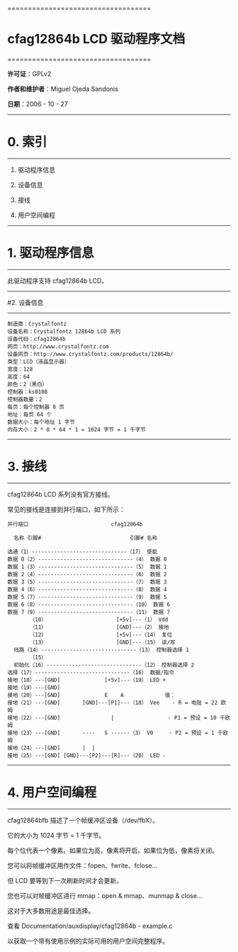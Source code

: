 ===================================
# cfag12864b LCD 驱动程序文档
===================================

**许可证**：GPLv2

**作者和维护者**：Miguel Ojeda Sandonis

**日期**：2006 - 10 - 27

--------

# 0. 索引

--------

1. 驱动程序信息

2. 设备信息

3. 接线

4. 用户空间编程

---------------------

# 1. 驱动程序信息

---------------------

此驱动程序支持 cfag12864b LCD。

---------------------

#2. 设备信息

---------------------

```
制造商：Crystalfontz
设备名称：Crystalfontz 12864b LCD 系列
设备代码：cfag12864b
网页：http://www.crystalfontz.com
设备网页：http://www.crystalfontz.com/products/12864b/
类型：LCD（液晶显示器）
宽度：128
高度：64
颜色：2（黑白）
控制器：ks0108
控制器数量：2
每页：每个控制器 8 页
地址：每页 64 个
数据大小：每个地址 1 字节
内存大小：2 * 8 * 64 * 1 = 1024 字节 = 1 千字节
```

---------

# 3. 接线

---------

cfag12864b LCD 系列没有官方接线。

常见的接线是连接到并行端口，如下所示：

```
并行端口                          cfag12864b

  名称 引脚#                            引脚# 名称

选通（1）------------------------------（17） 使能
数据 0（2）------------------------------（4） 数据 0
数据 1（3）------------------------------（5） 数据 1
数据 2（4）------------------------------（6） 数据 2
数据 3（5）------------------------------（7） 数据 3
数据 4（6）------------------------------（8） 数据 4
数据 5（7）------------------------------（9） 数据 5
数据 6（8）------------------------------（10） 数据 6
数据 7（9）------------------------------（11） 数据 7
       （10）                      [+5v]---（1） Vdd
       （11）                      [GND]---（2） 接地
       （12）                      [+5v]---（14） 复位
       （13）                      [GND]---（15） 读/写
  线路（14）------------------------------（13） 控制器选择 1
       （15）
  初始化（16）------------------------------（12） 控制器选择 2
选择（17）------------------------------（16） 数据/指令
接地（18）---[GND]              [+5v]---（19） LED +
接地（19）---[GND]
接地（20）---[GND]              E    A             值：
接地（21）---[GND]       [GND]---[P1]---（18） Vee    - R = 电阻 = 22 欧姆
接地（22）---[GND]                |                 - P1 = 预设 = 10 千欧姆
接地（23）---[GND]       ----   S ------（3） V0     - P2 = 预设 = 1 千欧姆
接地（24）---[GND]       |  |
接地（25）---[GND] [GND]---[P2]---[R]---（20） LED -
```

------------------------

# 4. 用户空间编程

------------------------

cfag12864bfb 描述了一个帧缓冲区设备（/dev/fbX）。

它的大小为 1024 字节 = 1 千字节。

每个位代表一个像素。如果位为高，像素将开启。如果位为低，像素将关闭。

您可以将帧缓冲区用作文件：fopen、fwrite、fclose...

但 LCD 要等到下一次刷新时间才会更新。

您也可以对帧缓冲区进行 mmap：open & mmap、munmap & close...

这对于大多数用途是最佳选择。

查看 Documentation/auxdisplay/cfag12864b - example.c

以获取一个带有使用示例的实际可用的用户空间完整程序。
